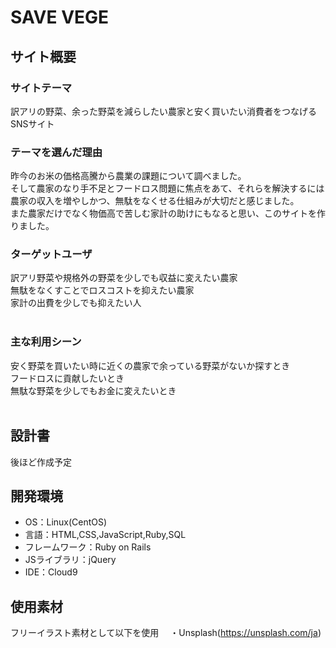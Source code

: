 # SAVE VEGE
## サイト概要
### サイトテーマ
訳アリの野菜、余った野菜を減らしたい農家と安く買いたい消費者をつなげるSNSサイト
​
### テーマを選んだ理由
昨今のお米の価格高騰から農業の課題について調べました。<br>
そして農家のなり手不足とフードロス問題に焦点をあて、それらを解決するには農家の収入を増やしかつ、無駄をなくせる仕組みが大切だと感じました。<br>
また農家だけでなく物価高で苦しむ家計の助けにもなると思い、このサイトを作りました。
​
### ターゲットユーザ
訳アリ野菜や規格外の野菜を少しでも収益に変えたい農家<br>
無駄をなくすことでロスコストを抑えたい農家<br>
家計の出費を少しでも抑えたい人<br>
​
### 主な利用シーン
安く野菜を買いたい時に近くの農家で余っている野菜がないか探すとき<br>
フードロスに貢献したいとき<br>
無駄な野菜を少しでもお金に変えたいとき<br>
​
## 設計書
後ほど作成予定
​
## 開発環境
- OS：Linux(CentOS)
- 言語：HTML,CSS,JavaScript,Ruby,SQL
- フレームワーク：Ruby on Rails
- JSライブラリ：jQuery
- IDE：Cloud9
​
## 使用素材
フリーイラスト素材として以下を使用
　・Unsplash(https://unsplash.com/ja)